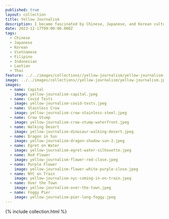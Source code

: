 ```yaml
---
published: true
layout: collection
title: Yellow Journalism
description: I became fascinated by Chinese, Japanese, and Korean culture across the State of California while reading a variety of books and watching different documentaries. Reading about the origins of Oakland's China Town, and the outbreak of bubonic plague in San Francisco’s Chinatown, left me searching for other realities of being Asian on the west coast of this country. This all got me tuning into the increase in anti-asian hate crimes, and the realities of being Asian on the west coast during Covid. My Yellow Journalism filter and resulting images reflect how I see this digitally amplified layer of our world.
date: 2023-12-17T09:00:00.000Z
tags:
  - Chinese
  - Japanese
  - Korean
  - Vietnamese
  - Filipino
  - Indonesian
  - Laotian
  - Thai
feature: ../../images/collections//yellow-journalism/yellow-journalism-square.jpeg
image: ../../images/collections//yellow-journalism/yellow-journalism.jpeg
images:
  - name: Capital
    image: yellow-journalism-capital.jpeg
  - name: Covid Tests
    image: yellow-journalism-covid-tests.jpeg
  - name: Stainless Crow
    image: yellow-journalism-crow-stainless-steel.jpeg
  - name: Crow Stump
    image: yellow-journalism-crow-stump-waterfront.jpeg
  - name: Walking Desert
    image: yellow-journalism-dinosaur-walking-desert.jpeg
  - name: Dragon in Sun
    image: yellow-journalism-dragon-shadow-sun-2.jpeg
  - name: Egret on Water
    image: yellow-journalism-egret-water-silhouette.jpeg
  - name: Red Flower
    image: yellow-journalism-flower-red-close.jpeg
  - name: Purple Flower
    image: yellow-journalism-flower-white-purple-close.jpeg
  - name: NYC on Train
    image: yellow-journalism-nyc-coming-in-on-train.jpeg
  - name: Over the Town
    image: yellow-journalism-over-the-town.jpeg
  - name: Foggy Pier
    image: yellow-journalism-pier-long-foggy.jpeg    
---
```

{% include collection.html %}
